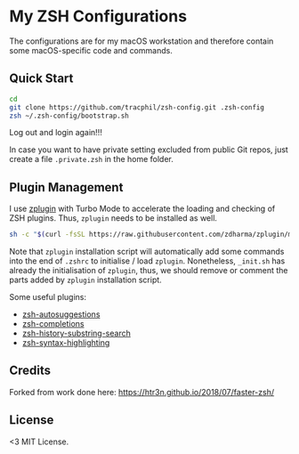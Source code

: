 # My ZSH Configurations

The configurations are for my macOS workstation and therefore contain some macOS-specific code and commands.

## Quick Start

```sh
cd
git clone https://github.com/tracphil/zsh-config.git .zsh-config
zsh ~/.zsh-config/bootstrap.sh
```

Log out and login again!!!

In case you want to have private setting excluded from public Git repos, just create a file `.private.zsh` in the home folder.

## Plugin Management

I use [zplugin](https://github.com/zdharma/zplugin) with Turbo Mode to accelerate the loading and checking of ZSH plugins. Thus, `zplugin` needs to be installed as well.

```sh
sh -c "$(curl -fsSL https://raw.githubusercontent.com/zdharma/zplugin/master/doc/install.sh)"
```

Note that `zplugin` installation script will automatically add some commands into the end of `.zshrc` to initialise / load `zplugin`. Nonetheless, `_init.sh` has already the initialisation of `zplugin`, thus, we should remove or comment the parts added by `zplugin` installation script.  

Some useful plugins:

* [zsh-autosuggestions](https://github.com/zsh-users/zsh-autosuggestions)
* [zsh-completions](https://github.com/zsh-users/zsh-completions)
* [zsh-history-substring-search](https://github.com/zsh-users/zsh-history-substring-search)
* [zsh-syntax-highlighting](https://github.com/zsh-users/zsh-syntax-highlighting)

## Credits

Forked from work done here: https://htr3n.github.io/2018/07/faster-zsh/

## License

<3 MIT License.
